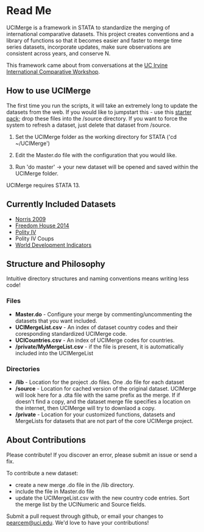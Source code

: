 # Read Me
UCIMerge is a framework in STATA to standardize the merging of international comparative datasets. This project creates conventions and a library of functions so that it becomes easier and faster to merge time series datasets, incorporate updates, make sure observations are consistent across years, and conserve N.

This framework came about from conversations at the [UC Irvine International Comparative Workshop](http://sites.uci.edu/icsw/).

## How to use UCIMerge

The first time you run the scripts, it will take an extremely long to update the datasets from the web. If you would like to jumpstart this - use this [starter pack](http://mattpearce.name/files/UCIMergeStarterPack.zip); drop these files into the /source directory. If you want to force the system to refresh a dataset, just delete that dataset from /source.

1. Set the UCIMerge folder as the working directory for STATA ('cd ~/UCIMerge')

2. Edit the Master.do file with the configuration that you would like.

3. Run 'do master' -> your new dataset will be opened and saved within the UCIMerge folder.

UCIMerge requires STATA 13.

## Currently Included Datasets

* [Norris 2009](https://sites.google.com/site/pippanorris3/research/data#TOC-Democracy-Time-series-Data-Release-3.0-January-2009)
* [Freedom House 2014](https://freedomhouse.org/report/freedom-world/freedom-world-2014)
* [Polity IV](http://www.systemicpeace.org/polityproject.html)
* Polity IV Coups
* [World Development Indicators](http://data.worldbank.org)

## Structure and Philosophy

Intuitive directory structures and naming conventions means writing less code!

### Files
* **Master.do** - Configure your merge by commenting/uncommenting the datasets that you want included.
* **UCIMergeList.csv** - An index of dataset country codes and their coresponding standardized UCIMerge code.
* **UCICountries.csv** - An index of UCIMerge codes for countries.
* **/private/MyMergeList.csv** - if the file is present, it is automatically included into the UCIMergeList

### Directories
* **/lib** - Location for the project .do files. One .do file for each dataset
* **/source** - Location for cached version of the original dataset. UCIMerge will look here for a .dta file with the same prefix as the merge. If if doesn't find a copy, and the dataset merge file specifies a location on the internet, then UCIMerge will try to downlaod a copy.
* **/private** - Location for your customized functions, datasets and MergeLists for datasets that are not part of the core UCIMerge project.


## About Contributions
Please contribute! If you discover an error, please submit an issue or send a fix.

To contribute a new dataset:
* create a new merge .do file in the /lib directory.
* include the file in Master.do file
* update the UCIMergeList.csv with the new country code entries. Sort the merge list by the UCINumeric and Source fields.

Submit a pull request through github, or email your changes to [pearcem@uci.edu](mailto:pearcem@uci.edu). We'd love to have your contributions!

